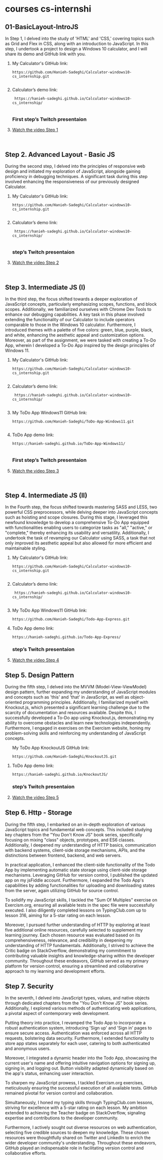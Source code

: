 <h1>courses cs-internshi </h1>
<h2>01-BasicLayout-IntroJS </h2>
    <p>In Step 1, I delved into the study of 'HTML' and 'CSS,' covering topics such as Grid and Flex in CSS, along with an introduction to JavaScript. In this step, I undertook a project to design a Windows 10 calculator, and I will share its demo and GitHub link with you.</p>
<ol>
  <li>
        <p>My Calculator's GitHub link:</p>
        <pre><code>https://github.com/Hanieh-Sadeghi/Calculator-windows10-cs_internship.git
  </code></pre>
      </li>
      <li>
        <p>Calculator’s demo link:</p>
        <pre><code> https://hanieh-sadeghi.github.io/Calculator-windows10-cs_internship/
  </code></pre>
      
 </li>
    <h3>First step’s Twitch presentaion</h3>
       <li>
        <a href="https://youtu.be/15FAF61bzqs" target="_new"
          >Watch the video Step 1</a>
      </li>
</ol>
</br>
<h2>Step 2. Advanced Layout - Basic JS </h2>    
<p>During the second step, I delved into the principles of responsive web design and initiated my exploration of JavaScript, alongside gaining proficiency in debugging techniques. A significant task during this step involved enhancing the responsiveness of our previously designed Calculator.</p>
<ol>
    <li>
          <p>My Calculator's GitHub link:</p>
          <pre><code>https://github.com/Hanieh-Sadeghi/Calculator-windows10-cs_internship.git
    </code></pre>
        </li>
        <li>
          <p>Calculator’s demo link:</p>
          <pre><code> https://hanieh-sadeghi.github.io/Calculator-windows10-cs_internship/
    </code></pre>
        
   </li>
      <h3> step’s Twitch presentaion</h3>
         <li>
          <a href="https://youtu.be/iiZDV8BvxXg" target="_new"
            >Watch the video Step 2</a>
        </li>
  </ol>
</br>

<h2>Step 3. Intermediate JS (I)</h2>

<p>In the third step, the focus shifted towards a deeper exploration of JavaScript concepts, particularly emphasizing scopes, functions, and block scopes. Additionally, we familiarized ourselves with Chrome Dev Tools to enhance our debugging capabilities. A key task in this phase involved extending the functionality of our Calculator to include operators comparable to those in the Windows 10 calculator. Furthermore, I introduced themes with a palette of five colors: green, blue, purple, black, and white, enhancing the aesthetic appeal and customization options. Moreover, as part of the assignment, we were tasked with creating a To-Do App, wherein I developed a To-Do App inspired by the design principles of Windows 11.</p>

<ol>
    <li>
          <p>My Calculator's GitHub link:</p>
          <pre><code>https://github.com/Hanieh-Sadeghi/Calculator-windows10-cs_internship.git
    </code></pre>
        </li>
        <li>
          <p>Calculator’s demo link:</p>
          <pre><code> https://hanieh-sadeghi.github.io/Calculator-windows10-cs_internship/
    </code></pre>
        
<li>
<p>My ToDo App Windows11 GitHub link:</p>
        <pre><code>https://github.com/Hanieh-Sadeghi/ToDo-App-Windows11.git
  </code></pre>
      </li>
      <li>
        <p>ToDo App demo link:</p>
        <pre><code>https://hanieh-sadeghi.github.io/ToDo-App-Windows11/
  </code></pre>

   </li>
      <h3>First step’s Twitch presentaion</h3>
         <li>
          <a href="https://youtu.be/r0o0y8pKT60" target="_new"
            >Watch the video Step 3</a>
        </li>
      </ol>
</br>

<h2>Step 4. Intermediate JS (II)</h2>

<p>In the Fourth step, the focus shifted towards mastering SASS and LESS, two powerful CSS preprocessors, while delving deeper into JavaScript concepts such as hoisting and scope closures. During this stage, I leveraged this newfound knowledge to develop a comprehensive To-Do App equipped with functionalities enabling users to categorize tasks as "all," "active," or "complete," thereby enhancing its usability and versatility.
Additionally, I undertook the task of revamping our Calculator using SASS, a task that not only improved its aesthetic appeal but also allowed for more efficient and maintainable styling.</p>
<ol>
  <li>
        <p>My Calculator's GitHub link:</p>
        <pre><code>https://github.com/Hanieh-Sadeghi/Calculator-windows10-cs_internship.git
  </code></pre>
      </li>
      <li>
        <p>Calculator’s demo link:</p>
        <pre><code> https://hanieh-sadeghi.github.io/Calculator-windows10-cs_internship/
  </code></pre>
      
  <li>
      <p>My ToDo App Windows11 GitHub link:</p>
      <pre><code>https://github.com/Hanieh-Sadeghi/Todo-App-Express.git
</code></pre>
    </li>
    <li>
      <p>ToDo App demo link:</p>
      <pre><code>https://hanieh-sadeghi.github.io/Todo-App-Express/
</code></pre>

 </li>
    <h3>step’s Twitch presentaion</h3>
       <li>
        <a href="https://youtu.be/JQIIaZ-qKlE" target="_new"
          >Watch the video Step 4</a>
      </li>
</ol>


<h2>Step 5. Design Pattern</h2>

<p>During the fifth step, I delved into the MVVM (Model-View-ViewModel) design pattern, further expanding my understanding of JavaScript modules and concepts such as 'this' and 'that' in JavaScript, as well as object-oriented programming principles. Additionally, I familiarized myself with Knockout.js, which presented a significant learning challenge due to the scarcity of documentation and resources available. Despite this, I successfully developed a To-Do app using Knockout.js, demonstrating my ability to overcome obstacles and learn new technologies independently. Furthermore, I engaged in exercises on the Exercism website, honing my problem-solving skills and reinforcing my understanding of JavaScript concepts.
</p>

<ol>
      <p>My ToDo App KnockoutJS GitHub link:</p>
      <pre><code>https://github.com/Hanieh-Sadeghi/KnockoutJS.git
</code></pre>
    </li>
    <li>
      <p>ToDo App demo link:</p>
      <pre><code>https://hanieh-sadeghi.github.io/KnockoutJS/
</code></pre>

 </li>
    <h3>step’s Twitch presentaion</h3>
       <li>
        <a href="https://youtu.be/z-CwazVX0q4?si=qNjvAZB4jj8q9xn4" target="_new"
          >Watch the video Step 5</a>
      </li>
</ol>

<h2>Step 6. Http - Storage</h2>

<p>During the fifth step, I embarked on an in-depth exploration of various JavaScript topics and fundamental web concepts. This included studying key chapters from the "You Don't Know JS" book series, specifically focusing on mixing "class" objects, prototypes, and ES6 classes. Additionally, I deepened my understanding of HTTP basics, communication with backend systems, client-side storage mechanisms, APIs, and the distinctions between frontend, backend, and web servers.

In practical application, I enhanced the client-side functionality of the Todo App by implementing automatic state storage using client-side storage mechanisms. Leveraging GitHub for version control, I published the updated app on my jsFiddle account. Furthermore, I expanded the Todo App's capabilities by adding functionalities for uploading and downloading states from the server, again utilizing GitHub for source control.

To solidify my JavaScript skills, I tackled the "Sum Of Multiples" exercise on Exercism.org, ensuring all available tests in the spec file were successfully executed. I also diligently completed lessons on TypingClub.com up to lesson 316, aiming for a 5-star rating on each lesson.

Moreover, I pursued further understanding of HTTP by exploring at least five additional online resources, carefully selected to supplement my learning journey. Each chosen resource was evaluated based on its comprehensiveness, relevance, and credibility in deepening my understanding of HTTP fundamentals. Additionally, I strived to achieve the Critic badge on StackOverflow, demonstrating my commitment to contributing valuable insights and knowledge-sharing within the developer community. Throughout these endeavors, GitHub served as my primary platform for version control, ensuring a streamlined and collaborative approach to my learning and development efforts.</p>





<h2>Step 7. Security</h2>

<p>In the seventh, I delved into JavaScript types, values, and native objects through dedicated chapters from the "You Don't Know JS" book series. Additionally, I explored various methods of authenticating web applications, a pivotal aspect of contemporary web development.

Putting theory into practice, I revamped the Todo App to incorporate a robust authentication system, introducing 'Sign up' and 'Sign in' pages to ensure secure access. Authentication was enforced across all HTTP requests, bolstering data security. Furthermore, I extended functionality to store app states separately for each user, catering to both authenticated and anonymous users.

Moreover, I integrated a dynamic header into the Todo App, showcasing the current user's name and offering intuitive navigation options for signing up, signing in, and logging out. Button visibility adapted dynamically based on the app's status, enhancing user interaction.

To sharpen my JavaScript prowess, I tackled Exercism.org exercises, meticulously ensuring the successful execution of all available tests. GitHub remained pivotal for version control and collaboration.

Simultaneously, I honed my typing skills through TypingClub.com lessons, striving for excellence with a 5-star rating on each lesson. My ambition extended to achieving the Teacher badge on StackOverflow, signaling expertise and contributions to the developer community.

Furthermore, I actively sought out diverse resources on web authentication, selecting five credible sources to deepen my knowledge. These chosen resources were thoughtfully shared on Twitter and LinkedIn to enrich the wider developer community's understanding. Throughout these endeavors, GitHub played an indispensable role in facilitating version control and collaborative efforts.</p>